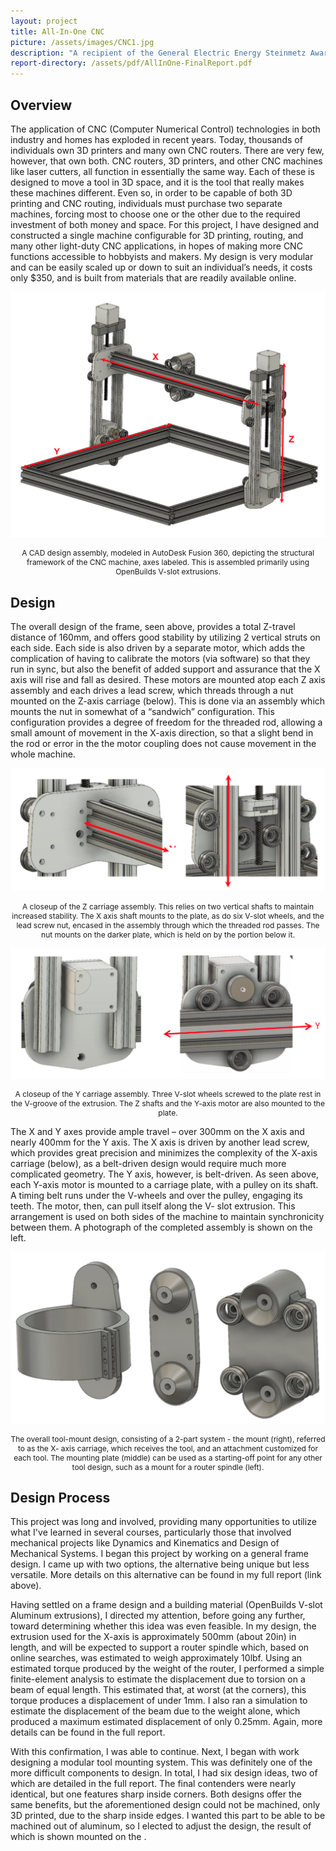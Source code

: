 ```yaml
---
layout: project
title: All-In-One CNC
picture: /assets/images/CNC1.jpg
description: "A recipient of the General Electric Energy Steinmetz Award for best senior capstone project in mechanical engineering, my senior project at Union College was to design and construct a new type of CNC machine. I found that, in spite of increased popularity of CNC technologies, and in spite of the similarities between types of CNC machines, the market still lacked an affordable machine that could accomplish multiple tasks. My hope was to fill that gap."
report-directory: /assets/pdf/AllInOne-FinalReport.pdf
---
```


## Overview
The application of CNC (Computer Numerical Control) technologies in both industry and homes has exploded in recent years. Today, thousands of individuals own 3D printers and many own CNC routers. There are very few, however, that own both. CNC routers, 3D printers, and other CNC machines like laser cutters, all function in essentially the same way. Each of these is designed to move a tool in 3D space, and it is the tool that really makes these machines different. Even so, in order to be capable of both 3D printing and CNC routing, individuals must purchase two separate machines, forcing most to choose one or the other due to the required investment of both money and space. For this project, I have designed and constructed a single machine configurable for 3D printing, routing, and many other light-duty CNC applications, in hopes of making more CNC functions accessible to hobbyists and makers. My design is very modular and can be easily scaled up or down to suit an individual’s needs, it costs only $350, and is built from materials that are readily available online.

![CNC Machine CAD Model](/assets/images/CNCModel.png)
<p style="text-align:center; width:100%; font-size:12px">A CAD design assembly, modeled in AutoDesk Fusion 360, depicting the structural framework of the CNC machine, axes labeled. This is assembled primarily using OpenBuilds V-slot extrusions.</p>

## Design
The overall design of the frame, seen above, provides a total Z-travel distance of 160mm, and offers good stability by utilizing 2 vertical struts on each side. Each side is also driven by a separate motor, which adds the complication of having to calibrate the motors (via software) so that they run in sync, but also the benefit of added support and assurance that the X axis will rise and fall as desired. These motors are mounted atop each Z axis assembly and each drives a lead screw, which threads through a nut mounted on the Z-axis carriage (below). This is done via an assembly which mounts the nut in somewhat of a “sandwich” configuration. This configuration provides a degree of freedom for the threaded rod, allowing a small amount of movement in the X-axis direction, so that a slight bend in the rod or error in the the motor coupling does not cause movement in the whole machine.

![CAD Model of the Z axis assembly](/assets/images/CNCZ.png)
<p style="text-align:center; width:100%; font-size:12px">A closeup of the Z carriage assembly. This relies on two vertical shafts to maintain increased stability. The X axis shaft mounts to the plate, as do six V-slot wheels, and the lead screw nut, encased in the assembly through which the threaded rod passes. The nut mounts on the darker plate, which is held on by the portion below it.</p>

![CAD Model of the Y axis assembly](/assets/images/CNCY.png)
<p style="text-align:center; width:100%; font-size:12px">A closeup of the Y carriage assembly. Three V-slot wheels screwed to the plate rest in the V-groove of the extrusion. The Z shafts and the Y-axis motor are also mounted to the plate.</p>

The X and Y axes provide ample travel – over 300mm on the X axis and nearly 400mm for the Y axis. The X axis is driven by another lead screw, which provides great precision and minimizes the complexity of the X-axis carriage (below), as a belt-driven design would require much more complicated geometry. The Y axis, however, is belt-driven. As seen above, each Y-axis motor is mounted to a carriage plate, with a pulley on its shaft. A timing belt runs under the V-wheels and over the pulley, engaging its teeth. The motor, then, can pull itself along the V- slot extrusion. This arrangement is used on both sides of the machine to maintain synchronicity between them. A photograph of the completed assembly is shown on the left.

![CAD Model of the X axis assembly](/assets/images/CNCMount.png)
<p style="text-align:center; width:100%; font-size:12px">The overall tool-mount design, consisting of a 2-part system - the mount (right), referred to as the X- axis carriage, which receives the tool, and an attachment customized for each tool. The mounting plate (middle) can be used as a starting-off point for any other tool design, such as a mount for a router spindle (left).</p>

## Design Process
This project was long and involved, providing many opportunities to utilize what I've learned in several courses, particularly those that involved mechanical projects like Dynamics and Kinematics and Design of Mechanical Systems. I began this project by working on a general frame design. I came up with two options, the alternative being unique but less versatile. More details on this alternative can be found in my full report (link above).

Having settled on a frame design and a building material (OpenBuilds V-slot Aluminum extrusions), I directed my attention, before going any further, toward determining whether this idea was even feasible. In my design, the extrusion used for the X-axis is approximately 500mm (about 20in) in length, and will be expected to support a router spindle which, based on online searches, was estimated to weigh approximately 10lbf. Using an estimated torque produced by the weight of the router, I performed a simple finite-element analysis to estimate the displacement due to torsion on a beam of equal length. This estimated that, at worst (at the corners), this torque produces a displacement of under 1mm. I also ran a simulation to estimate the displacement of the beam due to the weight alone, which produced a maximum estimated displacement of only 0.25mm. Again, more details can be found in the full report.

With this confirmation, I was able to continue. Next, I began with work designing a modular tool mounting system. This was definitely one of the more difficult components to design. In total, I had six design ideas, two of which are detailed in the full report. The final contenders were nearly identical, but one features sharp inside corners. Both designs offer the same benefits, but the aforementioned design could not be machined, only 3D printed, due to the sharp inside edges. I wanted this part to be able to be machined out of aluminum, so I elected to adjust the design, the result of which is shown mounted on the .

